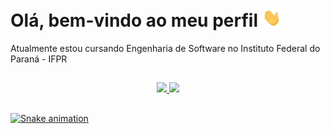 <h1>Olá, bem-vindo ao meu perfil <img  src="https://raw.githubusercontent.com/ABSphreak/ABSphreak/master/gifs/Hi.gif" width="30px"></h1>

Atualmente estou cursando Engenharia de Software no Instituto Federal do Paraná - IFPR



##

<div align="center">
  <a href="https://github.com/ViniciusMargonar">
  <img height="145em" src="https://github-readme-stats.vercel.app/api?username=ViniciusMargonar&show_icons=true&theme=dark&include_all_commits=true&count_private=true"/>
  <img height="145" src="https://github-readme-stats.vercel.app/api/top-langs/?username=ViniciusMargonar&layout=compact&langs_count=7&theme=dark"/>
</div>

##

  ![Snake animation](https://github.com/ViniciusMargonar/ViniciusMargonar/blob/output/github-contribution-grid-snake.svg)
  
  ##
